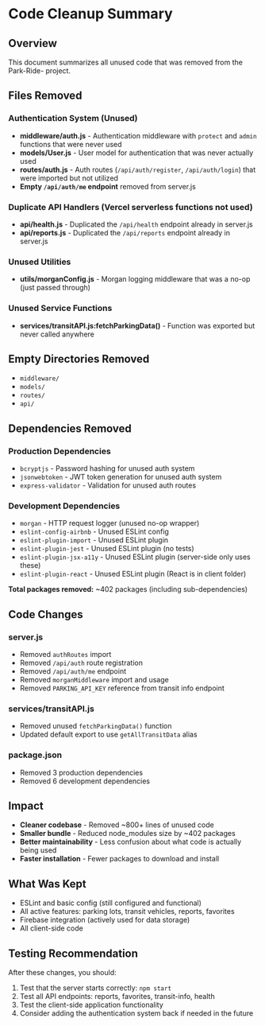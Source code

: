 # Code Cleanup Summary

## Overview
This document summarizes all unused code that was removed from the Park-Ride- project.

## Files Removed

### Authentication System (Unused)
- **middleware/auth.js** - Authentication middleware with `protect` and `admin` functions that were never used
- **models/User.js** - User model for authentication that was never actually used
- **routes/auth.js** - Auth routes (`/api/auth/register`, `/api/auth/login`) that were imported but not utilized
- **Empty `/api/auth/me` endpoint** removed from server.js

### Duplicate API Handlers (Vercel serverless functions not used)
- **api/health.js** - Duplicated the `/api/health` endpoint already in server.js
- **api/reports.js** - Duplicated the `/api/reports` endpoint already in server.js

### Unused Utilities
- **utils/morganConfig.js** - Morgan logging middleware that was a no-op (just passed through)

### Unused Service Functions
- **services/transitAPI.js:fetchParkingData()** - Function was exported but never called anywhere

## Empty Directories Removed
- `middleware/`
- `models/`
- `routes/`
- `api/`

## Dependencies Removed

### Production Dependencies
- `bcryptjs` - Password hashing for unused auth system
- `jsonwebtoken` - JWT token generation for unused auth system
- `express-validator` - Validation for unused auth routes

### Development Dependencies
- `morgan` - HTTP request logger (unused no-op wrapper)
- `eslint-config-airbnb` - Unused ESLint config
- `eslint-plugin-import` - Unused ESLint plugin
- `eslint-plugin-jest` - Unused ESLint plugin (no tests)
- `eslint-plugin-jsx-a11y` - Unused ESLint plugin (server-side only uses these)
- `eslint-plugin-react` - Unused ESLint plugin (React is in client folder)

**Total packages removed:** ~402 packages (including sub-dependencies)

## Code Changes

### server.js
- Removed `authRoutes` import
- Removed `/api/auth` route registration
- Removed `/api/auth/me` endpoint
- Removed `morganMiddleware` import and usage
- Removed `PARKING_API_KEY` reference from transit info endpoint

### services/transitAPI.js
- Removed unused `fetchParkingData()` function
- Updated default export to use `getAllTransitData` alias

### package.json
- Removed 3 production dependencies
- Removed 6 development dependencies

## Impact
- **Cleaner codebase** - Removed ~800+ lines of unused code
- **Smaller bundle** - Reduced node_modules size by ~402 packages
- **Better maintainability** - Less confusion about what code is actually being used
- **Faster installation** - Fewer packages to download and install

## What Was Kept
- ESLint and basic config (still configured and functional)
- All active features: parking lots, transit vehicles, reports, favorites
- Firebase integration (actively used for data storage)
- All client-side code

## Testing Recommendation
After these changes, you should:
1. Test that the server starts correctly: `npm start`
2. Test all API endpoints: reports, favorites, transit-info, health
3. Test the client-side application functionality
4. Consider adding the authentication system back if needed in the future
